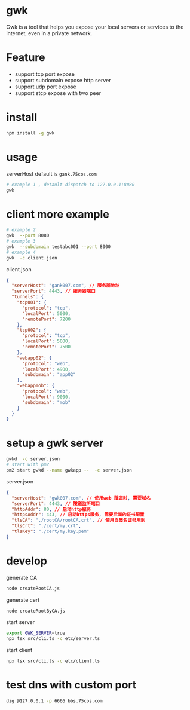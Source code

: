 # gwk

Gwk is a tool that helps you expose your local servers or services to the
internet, even in a private network. 


# Feature

- support tcp port expose
- support subdomain expose http server
- support udp port expose 
- support stcp expose with two peer

# install

```bash
npm install -g gwk
```

# usage

serverHost default is `gank.75cos.com`

```bash
# example 1 , detault dispatch to 127.0.0.1:8080
gwk
```

# client more  example

```bash
# example 2
gwk  --port 8080
# example 3
gwk  --subdomain testabc001 --port 8000
# example 4
gwk  -c client.json
```

client.json

```json
{
  "serverHost": "gank007.com", // 服务器地址
  "serverPort": 4443, // 服务器端口
  "tunnels": {
    "tcp001": {
      "protocol": "tcp",
      "localPort": 5000,
      "remotePort": 7200
    },
    "tcp002": {
      "protocol": "tcp",
      "localPort": 5000,
      "remotePort": 7500
    },
    "webapp02": {
      "protocol": "web",
      "localPort": 4900,
      "subdomain": "app02"
    },
    "webappmob": {
      "protocol": "web",
      "localPort": 9000,
      "subdomain": "mob"
    }
  }
}
```

# setup a gwk server

```bash
gwkd  -c server.json
# start with pm2
pm2 start gwkd --name gwkapp --  -c server.json
```

server.json

```json
{
  "serverHost": "gwk007.com", // 使用web 隧道时, 需要域名
  "serverPort": 4443, // 隧道监听端口
  "httpAddr": 80, // 启动http服务
  "httpsAddr": 443, // 启动https服务, 需要后面的证书配置
  "tlsCA": "./rootCA/rootCA.crt", // 使用自签名证书用到
  "tlsCrt": "./cert/my.crt",
  "tlsKey": "./cert/my.key.pem"
}
```


#  develop

generate CA 

```bash
node createRootCA.js
```
generate cert

```bash
node createRootByCA.js
```

start server

```bash
export GWK_SERVER=true
npx tsx src/cli.ts -c etc/server.ts
```

start client

```bash
npx tsx src/cli.ts -c etc/client.ts
```

# test dns with custom port

```bash
dig @127.0.0.1 -p 6666 bbs.75cos.com
```